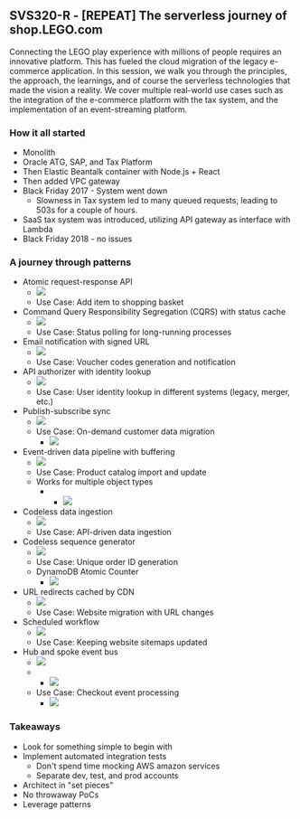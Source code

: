 ## SVS320-R - [REPEAT] The serverless journey of shop.LEGO.com

Connecting the LEGO play experience with millions of people requires an innovative platform. This has fueled the cloud migration of the legacy e-commerce application. In this session, we walk you through the principles, the approach, the learnings, and of course the serverless technologies that made the vision a reality. We cover multiple real-world use cases such as the integration of the e-commerce platform with the tax system, and the implementation of an event-streaming platform.

### How it all started
- Monolith
- Oracle ATG, SAP, and Tax Platform
- Then Elastic Beantalk container with Node.js + React
- Then added VPC gateway
- Black Friday 2017 - System went down
    - Slowness in Tax system led to many queued requests, leading to 503s for a couple of hours.
- SaaS tax system was introduced, utilizing API gateway as interface with Lambda 
- Black Friday 2018 - no issues

### A journey through patterns
- Atomic request-response API
    - ![](./Photos/SVS320/IMG_1909.JPG)
    - Use Case: Add item to shopping basket
- Command Query Responsibility Segregation (CQRS) with status cache
    - ![](./Photos/SVS320/IMG_1910.JPG)
    - Use Case: Status polling for long-running processes
- Email notification with signed URL
    - ![](./Photos/SVS320/IMG_1913.JPG)
    - Use Case: Voucher codes generation and notification
- API authorizer with identity lookup
    - ![](./Photos/SVS320/IMG_1916.JPG)
    - Use Case: User identity lookup in different systems (legacy, merger, etc.)
- Publish-subscribe sync
    - ![](./Photos/SVS320/IMG_1919.JPG)
    - Use Case: On-demand customer data migration
        - ![](./Photos/SVS320/IMG_1917.JPG)
- Event-driven data pipeline with buffering
    - ![](./Photos/SVS320/IMG_1921.JPG)
    - Use Case: Product catalog import and update
    - Works for multiple object types
        - - ![](./Photos/SVS320/IMG_1922.JPG)
- Codeless data ingestion
    - ![](./Photos/SVS320/IMG_1926.JPG)
    - Use Case: API-driven data ingestion
- Codeless sequence generator
    - ![](./Photos/SVS320/IMG_1927.JPG)
    - Use Case: Unique order ID generation
    - DynamoDB Atomic Counter
        - ![](./Photos/SVS320/IMG_1928.JPG)
- URL redirects cached by CDN
    - ![](./Photos/SVS320/IMG_1929.JPG)
    - Use Case: Website migration with URL changes
- Scheduled workflow
    - ![](./Photos/SVS320/IMG_1930.JPG)
    - Use Case: Keeping website sitemaps updated
- Hub and spoke event bus
    - ![](./Photos/SVS320/IMG_1932.JPG)
    - - ![](./Photos/SVS320/IMG_1933.JPG)
    - Use Case: Checkout event processing
        - ![](./Photos/SVS320/IMG_1931.JPG)

### Takeaways
- Look for something simple to begin with
- Implement automated integration tests
    - Don't spend time mocking AWS amazon services
    - Separate dev, test, and prod accounts
- Architect in "set pieces"
- No throwaway PoCs
- Leverage patterns